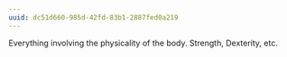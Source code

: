 ```yaml
---
uuid: dc51d660-985d-42fd-83b1-2887fed0a219
---
```


Everything involving the physicality of the body. Strength, Dexterity, etc.